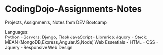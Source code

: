 # CodingDojo-Assignments-Notes
Projects, Assignments, Notes from DEV Bootcamp


Languages:  
          Python
              - Servers: Django, Flask
          JavaScript
              - Libraries: Jquery
              - Stack: MEAN (MongoDB,Express,AngularJS,Node)
          Web Essentials
              - HTML
              - CSS
              - Jquery
              - Responsive Web Design
              
              
              
              
              
              
              
              
              
               




